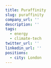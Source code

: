 ```yaml
---
title: Puraffinity
slug: puraffinity
company_url: ''
description: ''
tags:
  - energy
  - climate-tech
twitter_url: ''
linkedin_url: ''
positions:
  - city: London
---
```

